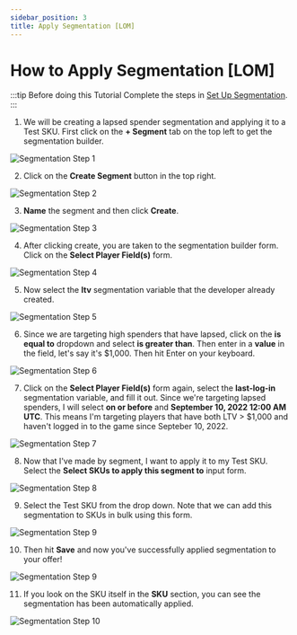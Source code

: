 ```yaml
---
sidebar_position: 3
title: Apply Segmentation [LOM]
---
```


# How to Apply Segmentation [LOM]
:::tip Before doing this Tutorial
Complete the steps in [Set Up Segmentation](/reference/segmentation/set-up-segmentation).
:::

1. We will be creating a lapsed spender segmentation and applying it to a Test SKU. First click on the **+ Segment** tab on the top left to get the segmentation builder.

![Segmentation Step 1](/img/segment-6.png)

2. Click on the **Create Segment** button in the top right.

![Segmentation Step 2](/img/segment-7.png)

3. **Name** the segment and then click **Create**.

![Segmentation Step 3](/img/segment-8.png)

4. After clicking create, you are taken to the segmentation builder form. Click on the **Select Player Field(s)** form.

![Segmentation Step 4](/img/segment-9.png)

5. Now select the **ltv** segmentation variable that the developer already created.

![Segmentation Step 5](/img/segment-10.png)

6. Since we are targeting high spenders that have lapsed, click on the **is equal to** dropdown and select **is greater than**. Then enter in a **value** in the field, let's say it's $1,000. Then hit Enter on your keyboard.

![Segmentation Step 6](/img/segment-11.png)

7. Click on the **Select Player Field(s)** form again, select the **last-log-in** segmentation variable, and fill it out. Since we're targeting lapsed spenders, I will select **on or before** and **September 10, 2022 12:00 AM UTC**. This means I'm targeting players that have both LTV > $1,000 and haven't logged in to the game since Septeber 10, 2022.

![Segmentation Step 7](/img/segment-12.png)

8. Now that I've made by segment, I want to apply it to my Test SKU. Select the **Select SKUs to apply this segment to** input form.

![Segmentation Step 8](/img/segment-13.png)

9. Select the Test SKU from the drop down. Note that we can add this segmentation to SKUs in bulk using this form.

![Segmentation Step 9](/img/segment-14.png)

10. Then hit **Save** and now you've successfully applied segmentation to your offer!

![Segmentation Step 9](/img/segment-14.png)

11. If you look on the SKU itself in the **SKU** section, you can see the segmentation has been automatically applied.

![Segmentation Step 10](/img/segment-15.png)
